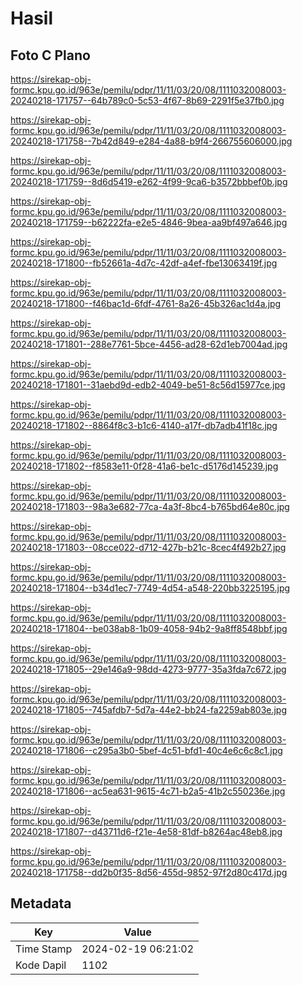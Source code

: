 # Hasil

## Foto C Plano

https://sirekap-obj-formc.kpu.go.id/963e/pemilu/pdpr/11/11/03/20/08/1111032008003-20240218-171757--64b789c0-5c53-4f67-8b69-2291f5e37fb0.jpg

https://sirekap-obj-formc.kpu.go.id/963e/pemilu/pdpr/11/11/03/20/08/1111032008003-20240218-171758--7b42d849-e284-4a88-b9f4-266755606000.jpg

https://sirekap-obj-formc.kpu.go.id/963e/pemilu/pdpr/11/11/03/20/08/1111032008003-20240218-171759--8d6d5419-e262-4f99-9ca6-b3572bbbef0b.jpg

https://sirekap-obj-formc.kpu.go.id/963e/pemilu/pdpr/11/11/03/20/08/1111032008003-20240218-171759--b62222fa-e2e5-4846-9bea-aa9bf497a646.jpg

https://sirekap-obj-formc.kpu.go.id/963e/pemilu/pdpr/11/11/03/20/08/1111032008003-20240218-171800--fb52661a-4d7c-42df-a4ef-fbe13063419f.jpg

https://sirekap-obj-formc.kpu.go.id/963e/pemilu/pdpr/11/11/03/20/08/1111032008003-20240218-171800--f46bac1d-6fdf-4761-8a26-45b326ac1d4a.jpg

https://sirekap-obj-formc.kpu.go.id/963e/pemilu/pdpr/11/11/03/20/08/1111032008003-20240218-171801--288e7761-5bce-4456-ad28-62d1eb7004ad.jpg

https://sirekap-obj-formc.kpu.go.id/963e/pemilu/pdpr/11/11/03/20/08/1111032008003-20240218-171801--31aebd9d-edb2-4049-be51-8c56d15977ce.jpg

https://sirekap-obj-formc.kpu.go.id/963e/pemilu/pdpr/11/11/03/20/08/1111032008003-20240218-171802--8864f8c3-b1c6-4140-a17f-db7adb41f18c.jpg

https://sirekap-obj-formc.kpu.go.id/963e/pemilu/pdpr/11/11/03/20/08/1111032008003-20240218-171802--f8583e11-0f28-41a6-be1c-d5176d145239.jpg

https://sirekap-obj-formc.kpu.go.id/963e/pemilu/pdpr/11/11/03/20/08/1111032008003-20240218-171803--98a3e682-77ca-4a3f-8bc4-b765bd64e80c.jpg

https://sirekap-obj-formc.kpu.go.id/963e/pemilu/pdpr/11/11/03/20/08/1111032008003-20240218-171803--08cce022-d712-427b-b21c-8cec4f492b27.jpg

https://sirekap-obj-formc.kpu.go.id/963e/pemilu/pdpr/11/11/03/20/08/1111032008003-20240218-171804--b34d1ec7-7749-4d54-a548-220bb3225195.jpg

https://sirekap-obj-formc.kpu.go.id/963e/pemilu/pdpr/11/11/03/20/08/1111032008003-20240218-171804--be038ab8-1b09-4058-94b2-9a8ff8548bbf.jpg

https://sirekap-obj-formc.kpu.go.id/963e/pemilu/pdpr/11/11/03/20/08/1111032008003-20240218-171805--29e146a9-98dd-4273-9777-35a3fda7c672.jpg

https://sirekap-obj-formc.kpu.go.id/963e/pemilu/pdpr/11/11/03/20/08/1111032008003-20240218-171805--745afdb7-5d7a-44e2-bb24-fa2259ab803e.jpg

https://sirekap-obj-formc.kpu.go.id/963e/pemilu/pdpr/11/11/03/20/08/1111032008003-20240218-171806--c295a3b0-5bef-4c51-bfd1-40c4e6c6c8c1.jpg

https://sirekap-obj-formc.kpu.go.id/963e/pemilu/pdpr/11/11/03/20/08/1111032008003-20240218-171806--ac5ea631-9615-4c71-b2a5-41b2c550236e.jpg

https://sirekap-obj-formc.kpu.go.id/963e/pemilu/pdpr/11/11/03/20/08/1111032008003-20240218-171807--d43711d6-f21e-4e58-81df-b8264ac48eb8.jpg

https://sirekap-obj-formc.kpu.go.id/963e/pemilu/pdpr/11/11/03/20/08/1111032008003-20240218-171758--dd2b0f35-8d56-455d-9852-97f2d80c417d.jpg


## Metadata

| Key        | Value               |
| ---------- | ------------------- |
| Time Stamp | 2024-02-19 06:21:02 |
| Kode Dapil | 1102                |



